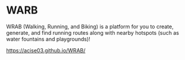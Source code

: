 # WARB
WRAB (Walking, Running, and Biking) is a platform for you to create, generate, and find running routes along with nearby hotspots (such as water fountains and playgrounds)!

https://acise03.github.io/WRAB/
